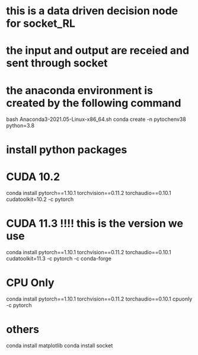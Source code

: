 # this is a data driven decision node for socket_RL
# the input and output are receied and sent through socket
# the anaconda environment is created by the following command


bash Anaconda3-2021.05-Linux-x86_64.sh
conda create -n pytochenv38 python=3.8

# install python packages
# CUDA 10.2
conda install pytorch==1.10.1 torchvision==0.11.2 torchaudio==0.10.1 cudatoolkit=10.2 -c pytorch

# CUDA 11.3  !!!! this is the version we use
conda install pytorch==1.10.1 torchvision==0.11.2 torchaudio==0.10.1 cudatoolkit=11.3 -c pytorch -c conda-forge

# CPU Only
conda install pytorch==1.10.1 torchvision==0.11.2 torchaudio==0.10.1 cpuonly -c pytorch

# others 
conda install matplotlib
conda install socket
